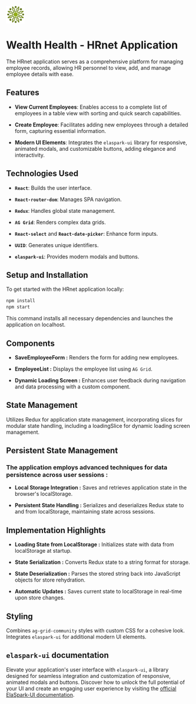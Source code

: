 ![Wealth Health Logo](src/assets/img/Wealth_Health.webp)

# Wealth Health - HRnet Application

The HRnet application serves as a comprehensive platform for managing employee records, allowing HR personnel to view, add, and manage employee details with ease.

## Features

- **View Current Employees**: Enables access to a complete list of employees in a table view with sorting and quick search capabilities.

- **Create Employee**: Facilitates adding new employees through a detailed form, capturing essential information.

- **Modern UI Elements**: Integrates the `elaspark-ui` library for responsive, animated modals, and customizable buttons, adding elegance and interactivity.

## Technologies Used

- **`React`**: Builds the user interface.

- **`React-router-dom`**: Manages SPA navigation.

- **`Redux`**: Handles global state management.

- **`AG Grid`**: Renders complex data grids.

- **`React-select`** and **`React-date-picker`**: Enhance form inputs.

- **`UUID`**: Generates unique identifiers.

- **`elaspark-ui`**: Provides modern modals and buttons.

## Setup and Installation

To get started with the HRnet application locally:

```bash
npm install
npm start
```

This command installs all necessary dependencies and launches the application on localhost.

## Components

- **SaveEmployeeForm :** Renders the form for adding new employees.

- **EmployeeList :** Displays the employee list using `AG Grid`.

- **Dynamic Loading Screen :** Enhances user feedback during navigation and data processing with a custom component.

## State Management

Utilizes Redux for application state management, incorporating slices for modular state handling, including a loadingSlice for dynamic loading screen management.

## Persistent State Management

### The application employs advanced techniques for data persistence across user sessions :

- **Local Storage Integration :** Saves and retrieves application state in the browser's localStorage.

- **Persistent State Handling :** Serializes and deserializes Redux state to and from localStorage, maintaining state across sessions.

## Implementation Highlights

- **Loading State from LocalStorage :** Initializes state with data from localStorage at startup.

- **State Serialization :** Converts Redux state to a string format for storage.

- **State Deserialization :** Parses the stored string back into JavaScript objects for store rehydration.

- **Automatic Updates :** Saves current state to localStorage in real-time upon store changes.

## Styling

Combines `ag-grid-community` styles with custom CSS for a cohesive look. Integrates `elaspark-ui` for additional modern UI elements.

## `elaspark-ui` documentation
Elevate your application's user interface with `elaspark-ui`, a library designed for seamless integration and customization of responsive, animated modals and buttons. Discover how to unlock the full potential of your UI and create an engaging user experience by visiting the [official ElaSpark-UI documentation](https://elaspark-ui.dev).